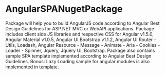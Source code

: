 # AngularSPANugetPackage

Package will help you to build AngularJS code according to Angular Best Design Guidelines for ASP.NET MVC or WebAPI applications.
Package includes client side JS libraries and respective CSS for Angular v1.5.0, Angular Material v1.0.5, Angular UI Bootstrap v1.1.2, 
Angular UI Router - Utils, Loadash, Angular Resource - Message - Animate - Aria - Cookies - Loader - Spinner, Jquery, Jquery UI, 
Bootstrap. Package also contains sample SPA template implemented according to Angular Best Design Guidelines. Bonus: Lazy Loading sample 
for angular modules is also implemented in template.
